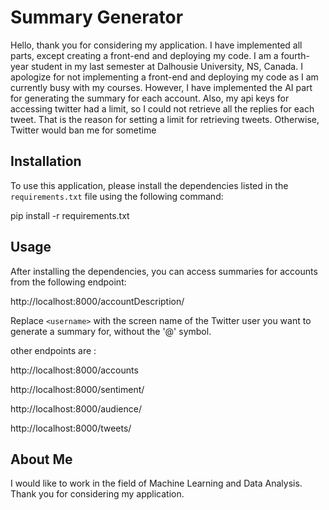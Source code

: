 # Summary Generator

Hello, thank you for considering my application. I have implemented all parts, except creating a front-end and deploying
my code. I am a fourth-year student in my last semester at Dalhousie University, NS, Canada. I apologize for not 
implementing a front-end and deploying my code as I am currently busy with my courses. However, I have implemented the 
AI part for generating the summary for each account. Also, my api keys for accessing twitter had a limit, so I could not
retrieve all the replies for each tweet. That is the reason for setting a limit for retrieving tweets. Otherwise, 
Twitter would ban me for sometime

## Installation

To use this application, please install the dependencies listed in the `requirements.txt` file using the following 
command:

pip install -r requirements.txt


## Usage

After installing the dependencies, you can access summaries for accounts from the following endpoint:

http://localhost:8000/accountDescription/<username>


Replace `<username>` with the screen name of the Twitter user you want to generate a summary for, without the 
'@' symbol.

other endpoints are :

http://localhost:8000/accounts

http://localhost:8000/sentiment/<username>

http://localhost:8000/audience/<username>

http://localhost:8000/tweets/<username>



## About Me

I would like to work in the field of Machine Learning and Data Analysis. Thank you for considering my application.
